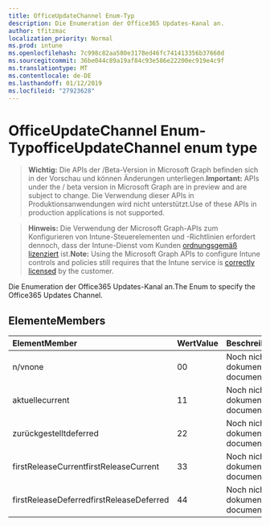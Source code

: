 ```yaml
---
title: OfficeUpdateChannel Enum-Typ
description: Die Enumeration der Office365 Updates-Kanal an.
author: tfitzmac
localization_priority: Normal
ms.prod: intune
ms.openlocfilehash: 7c998c82aa580e3178ed46fc741413356b37660d
ms.sourcegitcommit: 36be044c89a19af84c93e586e22200ec919e4c9f
ms.translationtype: MT
ms.contentlocale: de-DE
ms.lasthandoff: 01/12/2019
ms.locfileid: "27923628"
---
```

# <a name="officeupdatechannel-enum-type"></a><span data-ttu-id="c1e00-103">OfficeUpdateChannel Enum-Typ</span><span class="sxs-lookup"><span data-stu-id="c1e00-103">officeUpdateChannel enum type</span></span>

> <span data-ttu-id="c1e00-104">**Wichtig:** Die APIs der /Beta-Version in Microsoft Graph befinden sich in der Vorschau und können Änderungen unterliegen.</span><span class="sxs-lookup"><span data-stu-id="c1e00-104">**Important:** APIs under the / beta version in Microsoft Graph are in preview and are subject to change.</span></span> <span data-ttu-id="c1e00-105">Die Verwendung dieser APIs in Produktionsanwendungen wird nicht unterstützt.</span><span class="sxs-lookup"><span data-stu-id="c1e00-105">Use of these APIs in production applications is not supported.</span></span>

> <span data-ttu-id="c1e00-106">**Hinweis:** Die Verwendung der Microsoft Graph-APIs zum Konfigurieren von Intune-Steuerelementen und -Richtlinien erfordert dennoch, dass der Intune-Dienst vom Kunden [ordnungsgemäß lizenziert](https://go.microsoft.com/fwlink/?linkid=839381) ist.</span><span class="sxs-lookup"><span data-stu-id="c1e00-106">**Note:** Using the Microsoft Graph APIs to configure Intune controls and policies still requires that the Intune service is [correctly licensed](https://go.microsoft.com/fwlink/?linkid=839381) by the customer.</span></span>

<span data-ttu-id="c1e00-107">Die Enumeration der Office365 Updates-Kanal an.</span><span class="sxs-lookup"><span data-stu-id="c1e00-107">The Enum to specify the Office365 Updates Channel.</span></span>
## <a name="members"></a><span data-ttu-id="c1e00-108">Elemente</span><span class="sxs-lookup"><span data-stu-id="c1e00-108">Members</span></span>
|<span data-ttu-id="c1e00-109">Element</span><span class="sxs-lookup"><span data-stu-id="c1e00-109">Member</span></span>|<span data-ttu-id="c1e00-110">Wert</span><span class="sxs-lookup"><span data-stu-id="c1e00-110">Value</span></span>|<span data-ttu-id="c1e00-111">Beschreibung</span><span class="sxs-lookup"><span data-stu-id="c1e00-111">Description</span></span>|
|:---|:---|:---|
|<span data-ttu-id="c1e00-112">n/v</span><span class="sxs-lookup"><span data-stu-id="c1e00-112">none</span></span>|<span data-ttu-id="c1e00-113">0</span><span class="sxs-lookup"><span data-stu-id="c1e00-113">0</span></span>|<span data-ttu-id="c1e00-114">Noch nicht dokumentiert</span><span class="sxs-lookup"><span data-stu-id="c1e00-114">Not yet documented</span></span>|
|<span data-ttu-id="c1e00-115">aktuelle</span><span class="sxs-lookup"><span data-stu-id="c1e00-115">current</span></span>|<span data-ttu-id="c1e00-116">1</span><span class="sxs-lookup"><span data-stu-id="c1e00-116">1</span></span>|<span data-ttu-id="c1e00-117">Noch nicht dokumentiert</span><span class="sxs-lookup"><span data-stu-id="c1e00-117">Not yet documented</span></span>|
|<span data-ttu-id="c1e00-118">zurückgestellt</span><span class="sxs-lookup"><span data-stu-id="c1e00-118">deferred</span></span>|<span data-ttu-id="c1e00-119">2</span><span class="sxs-lookup"><span data-stu-id="c1e00-119">2</span></span>|<span data-ttu-id="c1e00-120">Noch nicht dokumentiert</span><span class="sxs-lookup"><span data-stu-id="c1e00-120">Not yet documented</span></span>|
|<span data-ttu-id="c1e00-121">firstReleaseCurrent</span><span class="sxs-lookup"><span data-stu-id="c1e00-121">firstReleaseCurrent</span></span>|<span data-ttu-id="c1e00-122">3</span><span class="sxs-lookup"><span data-stu-id="c1e00-122">3</span></span>|<span data-ttu-id="c1e00-123">Noch nicht dokumentiert</span><span class="sxs-lookup"><span data-stu-id="c1e00-123">Not yet documented</span></span>|
|<span data-ttu-id="c1e00-124">firstReleaseDeferred</span><span class="sxs-lookup"><span data-stu-id="c1e00-124">firstReleaseDeferred</span></span>|<span data-ttu-id="c1e00-125">4</span><span class="sxs-lookup"><span data-stu-id="c1e00-125">4</span></span>|<span data-ttu-id="c1e00-126">Noch nicht dokumentiert</span><span class="sxs-lookup"><span data-stu-id="c1e00-126">Not yet documented</span></span>|





